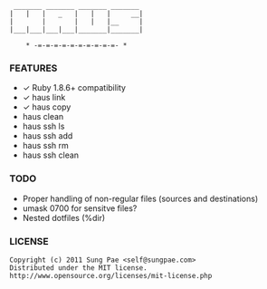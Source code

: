 
     _______ _______ _______ _______
    |   |   |   _   |   |   |     __|
    |       |       |   |   |__     |
    |___|___|___|___|_______|_______|

        * -=-=-=-=-=-=-=-=-=-=- *


### FEATURES

- ✓ Ruby 1.8.6+ compatibility
- ✓ haus link
- ✓ haus copy
- haus clean
- haus ssh ls
- haus ssh add
- haus ssh rm
- haus ssh clean


### TODO

- Proper handling of non-regular files (sources and destinations)
- umask 0700 for sensitve files?
- Nested dotfiles (%dir)


### LICENSE

    Copyright (c) 2011 Sung Pae <self@sungpae.com>
    Distributed under the MIT license.
    http://www.opensource.org/licenses/mit-license.php
